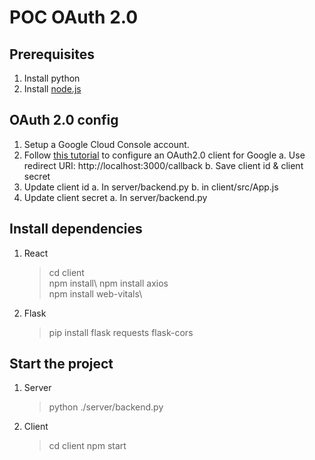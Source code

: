 # POC OAuth 2.0 


## Prerequisites
1. Install python
2. Install [node.js](https://nodejs.org/en/download/prebuilt-installer)



## OAuth 2.0 config
1. Setup a Google Cloud Console account.
2. Follow [this tutorial](https://www.youtube.com/watch?v=HtJKUQXmtok) to configure an OAuth2.0 client for Google
a. Use redirect URI: http://localhost:3000/callback
b. Save client id & client secret
3. Update client id
a. In server/backend.py
b. in client/src/App.js
4. Update client secret
a. In server/backend.py


## Install dependencies
1. React 
   >cd client\
   >npm install\ 
   >npm install axios\
   >npm install web-vitals\
2. Flask
   >pip install flask requests flask-cors

## Start the project
1. Server
    >python ./server/backend.py
2. Client
    >cd client
    >npm start
